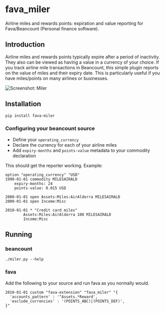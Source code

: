 # fava_miler
Airline miles and rewards points: expiration and value reporting for Fava/Beancount
(Personal finance software).

## Introduction
Airline miles and rewards points typically expire after a period of inactivity. They
also can be viewed as having a value in a currency of your choice. If you track airline
mile transactions in Beancount, this simple plugin reports on the value of miles and
their expiry date. This is particularly useful if you have miles/points on many airlines
or businesses.

![Screenshot: Miler](http://imgbox.com/DW4QMWIx)

## Installation
```bash
pip install fava-miler
```

### Configuring your beancount source
- Define your `operating_currency`
- Declare the currency for each of your airline miles
- Add `expiry-months` and `points-value` metadata to your commodity declaration

This should get the reporter working. Example:

```
option "operating_currency" "USD"
1990-01-01 commodity MILESAIRALD
    expiry-months: 24
    points-value: 0.015 USD

2000-01-01 open Assets:Miles:AirAldorra MILESAIRALD
2000-01-01 open Income:Misc

2010-01-01 * "Credit card miles"
        Assets:Miles:AirAldorra 100 MILESAIRALD
        Income:Misc
```

## Running

### beancount
```
./miler.py --help
```

### fava
Add the following to your source and run fava as you normally would.

```
2010-01-01 custom "fava-extension" "fava_miler" "{
  'accounts_pattern' : '^Assets.*Reward',
  'exclude_currencies' : '(POINTS_ABC)|(POINTS_DEF)',
}"
```
